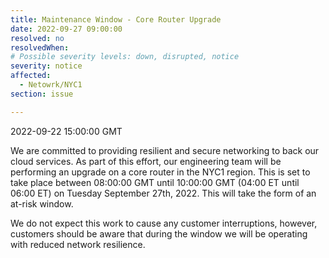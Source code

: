 ```yaml
---
title: Maintenance Window - Core Router Upgrade
date: 2022-09-27 09:00:00
resolved: no
resolvedWhen:
# Possible severity levels: down, disrupted, notice
severity: notice
affected:
  - Netowrk/NYC1
section: issue

---
```


2022-09-22 15:00:00 GMT

We are committed to providing resilient and secure networking to back our cloud services. As part of this effort, our engineering team will be performing an upgrade on a core router in the NYC1 region. This is set to take place between 08:00:00 GMT until 10:00:00 GMT (04:00 ET until 06:00 ET) on Tuesday September 27th, 2022. This will take the form of an at-risk window.

We do not expect this work to cause any customer interruptions, however, customers should be aware that during the window we will be operating with reduced network resilience.
